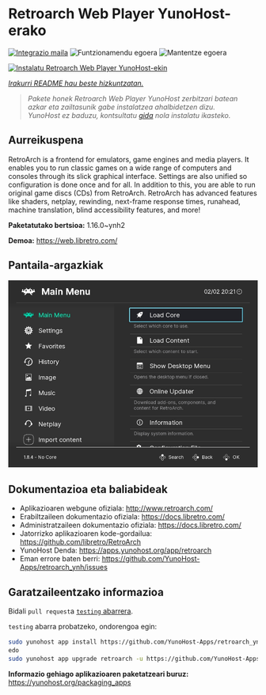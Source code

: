 <!--
Ohart ongi: README hau automatikoki sortu da <https://github.com/YunoHost/apps/tree/master/tools/readme_generator>ri esker
EZ editatu eskuz.
-->

# Retroarch Web Player YunoHost-erako

[![Integrazio maila](https://apps.yunohost.org/badge/integration/retroarch)](https://ci-apps.yunohost.org/ci/apps/retroarch/)
![Funtzionamendu egoera](https://apps.yunohost.org/badge/state/retroarch)
![Mantentze egoera](https://apps.yunohost.org/badge/maintained/retroarch)

[![Instalatu Retroarch Web Player YunoHost-ekin](https://install-app.yunohost.org/install-with-yunohost.svg)](https://install-app.yunohost.org/?app=retroarch)

*[Irakurri README hau beste hizkuntzatan.](./ALL_README.md)*

> *Pakete honek Retroarch Web Player YunoHost zerbitzari batean azkar eta zailtasunik gabe instalatzea ahalbidetzen dizu.*  
> *YunoHost ez baduzu, kontsultatu [gida](https://yunohost.org/install) nola instalatu ikasteko.*

## Aurreikuspena

RetroArch is a frontend for emulators, game engines and media players.
It enables you to run classic games on a wide range of computers and consoles through its slick graphical interface. Settings are also unified so configuration is done once and for all.
In addition to this, you are able to run original game discs (CDs) from RetroArch.
RetroArch has advanced features like shaders, netplay, rewinding, next-frame response times, runahead, machine translation, blind accessibility features, and more!


**Paketatutako bertsioa:** 1.16.0~ynh2

**Demoa:** <https://web.libretro.com/>

## Pantaila-argazkiak

![Retroarch Web Player(r)en pantaila-argazkia](./doc/screenshots/ozone-main-menu.jpg)

## Dokumentazioa eta baliabideak

- Aplikazioaren webgune ofiziala: <http://www.retroarch.com/>
- Erabiltzaileen dokumentazio ofiziala: <https://docs.libretro.com/>
- Administratzaileen dokumentazio ofiziala: <https://docs.libretro.com/>
- Jatorrizko aplikazioaren kode-gordailua: <https://github.com/libretro/RetroArch>
- YunoHost Denda: <https://apps.yunohost.org/app/retroarch>
- Eman errore baten berri: <https://github.com/YunoHost-Apps/retroarch_ynh/issues>

## Garatzaileentzako informazioa

Bidali `pull request`a [`testing` abarrera](https://github.com/YunoHost-Apps/retroarch_ynh/tree/testing).

`testing` abarra probatzeko, ondorengoa egin:

```bash
sudo yunohost app install https://github.com/YunoHost-Apps/retroarch_ynh/tree/testing --debug
edo
sudo yunohost app upgrade retroarch -u https://github.com/YunoHost-Apps/retroarch_ynh/tree/testing --debug
```

**Informazio gehiago aplikazioaren paketatzeari buruz:** <https://yunohost.org/packaging_apps>
